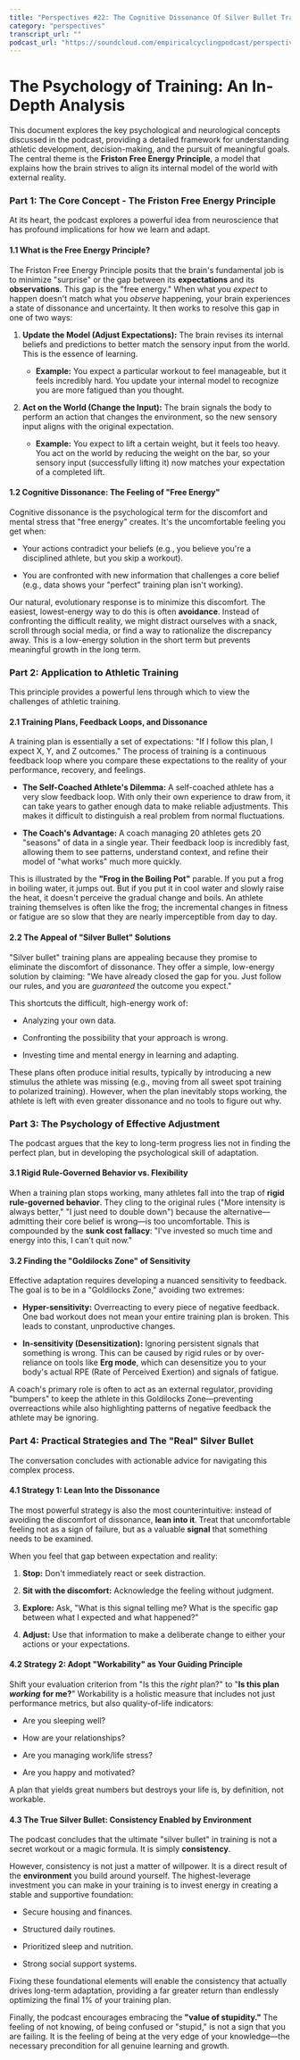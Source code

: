 ```yaml
---
title: "Perspectives #22: The Cognitive Dissonance Of Silver Bullet Training, with Patrick Smith"
category: "perspectives"
transcript_url: ""
podcast_url: "https://soundcloud.com/empiricalcyclingpodcast/perspectives-22-the-cognitive-dissonance-of-silver-bullet-training-with-patrick-smith"
---
```


# The Psychology of Training: An In-Depth Analysis

This document explores the key psychological and neurological concepts discussed in the podcast, providing a detailed framework for understanding athletic development, decision-making, and the pursuit of meaningful goals. The central theme is the **Friston Free Energy Principle**, a model that explains how the brain strives to align its internal model of the world with external reality.

### **Part 1: The Core Concept - The Friston Free Energy Principle**

At its heart, the podcast explores a powerful idea from neuroscience that has profound implications for how we learn and adapt.

#### **1.1 What is the Free Energy Principle?**

The Friston Free Energy Principle posits that the brain's fundamental job is to minimize "surprise" or the gap between its **expectations** and its **observations**. This gap is the "free energy." When what you _expect_ to happen doesn't match what you _observe_ happening, your brain experiences a state of dissonance and uncertainty. It then works to resolve this gap in one of two ways:

1.  **Update the Model (Adjust Expectations):** The brain revises its internal beliefs and predictions to better match the sensory input from the world. This is the essence of learning.
    
    -   **Example:** You expect a particular workout to feel manageable, but it feels incredibly hard. You update your internal model to recognize you are more fatigued than you thought.
        
2.  **Act on the World (Change the Input):** The brain signals the body to perform an action that changes the environment, so the new sensory input aligns with the original expectation.
    
    -   **Example:** You expect to lift a certain weight, but it feels too heavy. You act on the world by reducing the weight on the bar, so your sensory input (successfully lifting it) now matches your expectation of a completed lift.
        

#### **1.2 Cognitive Dissonance: The Feeling of "Free Energy"**

Cognitive dissonance is the psychological term for the discomfort and mental stress that "free energy" creates. It's the uncomfortable feeling you get when:

-   Your actions contradict your beliefs (e.g., you believe you're a disciplined athlete, but you skip a workout).
    
-   You are confronted with new information that challenges a core belief (e.g., data shows your "perfect" training plan isn't working).
    

Our natural, evolutionary response is to minimize this discomfort. The easiest, lowest-energy way to do this is often **avoidance**. Instead of confronting the difficult reality, we might distract ourselves with a snack, scroll through social media, or find a way to rationalize the discrepancy away. This is a low-energy solution in the short term but prevents meaningful growth in the long term.

### **Part 2: Application to Athletic Training**

This principle provides a powerful lens through which to view the challenges of athletic training.

#### **2.1 Training Plans, Feedback Loops, and Dissonance**

A training plan is essentially a set of expectations: "If I follow this plan, I expect X, Y, and Z outcomes." The process of training is a continuous feedback loop where you compare these expectations to the reality of your performance, recovery, and feelings.

-   **The Self-Coached Athlete's Dilemma:** A self-coached athlete has a very slow feedback loop. With only their own experience to draw from, it can take years to gather enough data to make reliable adjustments. This makes it difficult to distinguish a real problem from normal fluctuations.
    
-   **The Coach's Advantage:** A coach managing 20 athletes gets 20 "seasons" of data in a single year. Their feedback loop is incredibly fast, allowing them to see patterns, understand context, and refine their model of "what works" much more quickly.
    

This is illustrated by the **"Frog in the Boiling Pot"** parable. If you put a frog in boiling water, it jumps out. But if you put it in cool water and slowly raise the heat, it doesn't perceive the gradual change and boils. An athlete training themselves is often like the frog; the incremental changes in fitness or fatigue are so slow that they are nearly imperceptible from day to day.

#### **2.2 The Appeal of "Silver Bullet" Solutions**

"Silver bullet" training plans are appealing because they promise to eliminate the discomfort of dissonance. They offer a simple, low-energy solution by claiming: "We have already closed the gap for you. Just follow our rules, and you are _guaranteed_ the outcome you expect."

This shortcuts the difficult, high-energy work of:

-   Analyzing your own data.
    
-   Confronting the possibility that your approach is wrong.
    
-   Investing time and mental energy in learning and adapting.
    

These plans often produce initial results, typically by introducing a new stimulus the athlete was missing (e.g., moving from all sweet spot training to polarized training). However, when the plan inevitably stops working, the athlete is left with even greater dissonance and no tools to figure out why.

### **Part 3: The Psychology of Effective Adjustment**

The podcast argues that the key to long-term progress lies not in finding the perfect plan, but in developing the psychological skill of adaptation.

#### **3.1 Rigid Rule-Governed Behavior vs. Flexibility**

When a training plan stops working, many athletes fall into the trap of **rigid rule-governed behavior**. They cling to the original rules ("More intensity is always better," "I just need to double down") because the alternative—admitting their core belief is wrong—is too uncomfortable. This is compounded by the **sunk cost fallacy**: "I've invested so much time and energy into this, I can't quit now."

#### **3.2 Finding the "Goldilocks Zone" of Sensitivity**

Effective adaptation requires developing a nuanced sensitivity to feedback. The goal is to be in a "Goldilocks Zone," avoiding two extremes:

-   **Hyper-sensitivity:** Overreacting to every piece of negative feedback. One bad workout does not mean your entire training plan is broken. This leads to constant, unproductive changes.
    
-   **In-sensitivity (Desensitization):** Ignoring persistent signals that something is wrong. This can be caused by rigid rules or by over-reliance on tools like **Erg mode**, which can desensitize you to your body's actual RPE (Rate of Perceived Exertion) and signals of fatigue.
    

A coach's primary role is often to act as an external regulator, providing "bumpers" to keep the athlete in this Goldilocks Zone—preventing overreactions while also highlighting patterns of negative feedback the athlete may be ignoring.

### **Part 4: Practical Strategies and The "Real" Silver Bullet**

The conversation concludes with actionable advice for navigating this complex process.

#### **4.1 Strategy 1: Lean Into the Dissonance**

The most powerful strategy is also the most counterintuitive: instead of avoiding the discomfort of dissonance, **lean into it**. Treat that uncomfortable feeling not as a sign of failure, but as a valuable **signal** that something needs to be examined.

When you feel that gap between expectation and reality:

1.  **Stop:** Don't immediately react or seek distraction.
    
2.  **Sit with the discomfort:** Acknowledge the feeling without judgment.
    
3.  **Explore:** Ask, "What is this signal telling me? What is the specific gap between what I expected and what happened?"
    
4.  **Adjust:** Use that information to make a deliberate change to either your actions or your expectations.
    

#### **4.2 Strategy 2: Adopt "Workability" as Your Guiding Principle**

Shift your evaluation criterion from "Is this the _right_ plan?" to "**Is this plan** _**working**_ **for me?**" Workability is a holistic measure that includes not just performance metrics, but also quality-of-life indicators:

-   Are you sleeping well?
    
-   How are your relationships?
    
-   Are you managing work/life stress?
    
-   Are you happy and motivated?
    

A plan that yields great numbers but destroys your life is, by definition, not workable.

#### **4.3 The True Silver Bullet: Consistency Enabled by Environment**

The podcast concludes that the ultimate "silver bullet" in training is not a secret workout or a magic formula. It is simply **consistency**.

However, consistency is not just a matter of willpower. It is a direct result of the **environment** you build around yourself. The highest-leverage investment you can make in your training is to invest energy in creating a stable and supportive foundation:

-   Secure housing and finances.
    
-   Structured daily routines.
    
-   Prioritized sleep and nutrition.
    
-   Strong social support systems.
    

Fixing these foundational elements will enable the consistency that actually drives long-term adaptation, providing a far greater return than endlessly optimizing the final 1% of your training plan.

Finally, the podcast encourages embracing the **"value of stupidity."** The feeling of not knowing, of being confused or "stupid," is not a sign that you are failing. It is the feeling of being at the very edge of your knowledge—the necessary precondition for all genuine learning and growth.